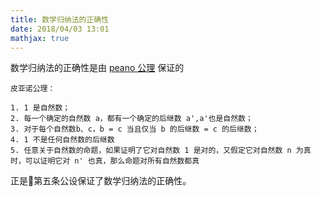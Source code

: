 ```yaml
---
title: 数学归纳法的正确性
date: 2018/04/03 13:01
mathjax: true
---
```

数学归纳法的正确性是由 [peano 公理](https://en.wikipedia.org/wiki/Peano_axioms) 保证的
```
皮亚诺公理：

1. 1 是自然数；
2. 每一个确定的自然数 a，都有一个确定的后继数 a',a'也是自然数；
3. 对于每个自然数b、c，b = c 当且仅当 b 的后继数 = c 的后继数；
4. 1 不是任何自然数的后继数
5. 任意关于自然数的命题，如果证明了它对自然数 1 是对的，又假定它对自然数 n 为真时，可以证明它对 n' 也真，那么命题对所有自然数都真
```
正是第五条公设保证了数学归纳法的正确性。
